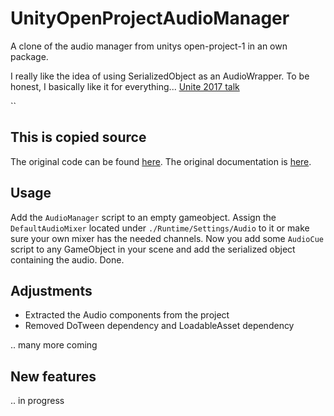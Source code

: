 # UnityOpenProjectAudioManager
A clone of the audio manager from unitys open-project-1 in an own package.

I really like the idea of using SerializedObject as an AudioWrapper. To be honest, I basically like it for everything... [Unite 2017 talk](https://www.youtube.com/watch?v=raQ3iHhE_Kk)

``
## This is copied source
The original code can be found [here](https://github.com/UnityTechnologies/open-project-1).
The original documentation is [here](https://github.com/UnityTechnologies/open-project-1/wiki/Audio-system).
## Usage
Add the `AudioManager` script to an empty gameobject.
Assign the `DefaultAudioMixer` located under `./Runtime/Settings/Audio` to it or make sure your own mixer has the needed channels.
Now you add some `AudioCue` script to any GameObject in your scene and add the serialized object containing the audio.
Done.

## Adjustments
 - Extracted the Audio components from the project
 - Removed DoTween dependency and LoadableAsset dependency
 
 .. many more coming
 
 ## New features
 
 .. in progress